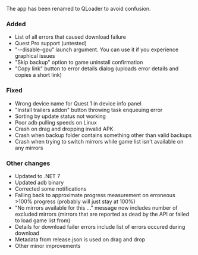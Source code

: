 The app has been renamed to QLoader to avoid confusion.

### Added
- List of all errors that caused download failure
- Quest Pro support (untested)
- "--disable-gpu" launch argument. You can use it if you experience graphical issues
- "Skip backup" option to game uninstall confirmation
- "Copy link" button to error details dialog (uploads error details and copies a short link)

### Fixed
- Wrong device name for Quest 1 in device info panel
- "Install trailers addon" button throwing task enqueuing error
- Sorting by update status not working
- Poor adb pulling speeds on Linux
- Crash on drag and dropping invalid APK
- Crash when backup folder contains something other than valid backups
- Crash when trying to switch mirrors while game list isn't available on any mirrors

### Other changes
- Updated to .NET 7
- Updated adb binary
- Corrected some notifications
- Falling back to approximate progress measurement on erroneous >100% progress (probably will just stay at 100%)
- "No mirrors available for this ..." message now includes number of excluded mirrors (mirrors that are reported as dead by the API or failed to load game list from)
- Details for download failer errors include list of errors occured during download
- Metadata from release.json is used on drag and drop
- Other minor improvements